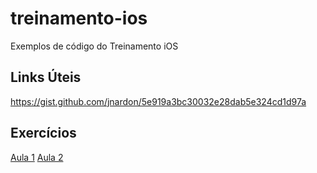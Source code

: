 # treinamento-ios
Exemplos de código do Treinamento iOS

## Links Úteis

https://gist.github.com/jnardon/5e919a3bc30032e28dab5e324cd1d97a

## Exercícios

  [Aula 1](https://gist.github.com/jnardon/035415b33f2c3f7404e69834a0dffe00)
  [Aula 2](https://gist.github.com/jnardon/39eb9c3ff174b0bc39a6b164cde7e013)
